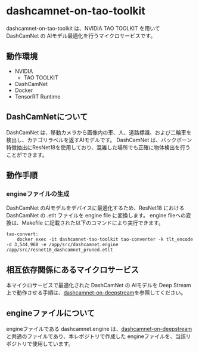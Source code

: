 # dashcamnet-on-tao-toolkit
dashcamnet-on-tao-toolkit は、NVIDIA TAO TOOLKIT を用いて DashCamNet の AIモデル最適化を行うマイクロサービスです。  

## 動作環境
- NVIDIA 
    - TAO TOOLKIT
- DashCamNet
- Docker
- TensorRT Runtime

## DashCamNetについて
DashCamNet は、移動カメラから画像内の車、人、道路標識、および二輪車を検出し、カテゴリラベルを返すAIモデルです。
DashCamNet は、バックボーン特徴抽出にResNet18を使用しており、混雑した場所でも正確に物体検出を行うことができます。

## 動作手順

### engineファイルの生成
DashCamNet のAIモデルをデバイスに最適化するため、ResNet18 における DashCamNet の .etlt ファイルを engine file に変換します。
engine fileへの変換は、Makefile に記載された以下のコマンドにより実行できます。

```
tao-convert:
	docker exec -it dashcamnet-tao-toolkit tao-converter -k tlt_encode -d 3,544,960 -e /app/src/dashcamnet.engine /app/src/resnet18_dashcamnet_pruned.etlt 
```

## 相互依存関係にあるマイクロサービス  
本マイクロサービスで最適化された DashCamNet の AIモデルを Deep Stream 上で動作させる手順は、[dashcamnet-on-deepstream](https://github.com/latonaio/dashcamnet-on-deepstream)を参照してください。  

## engineファイルについて
engineファイルである dashcamnet.engine は、[dashcamnet-on-deepstream](https://github.com/latonaio/dashcamnet-on-deepstream)と共通のファイルであり、本レポジトリで作成した engineファイルを、当該リポジトリで使用しています。  

